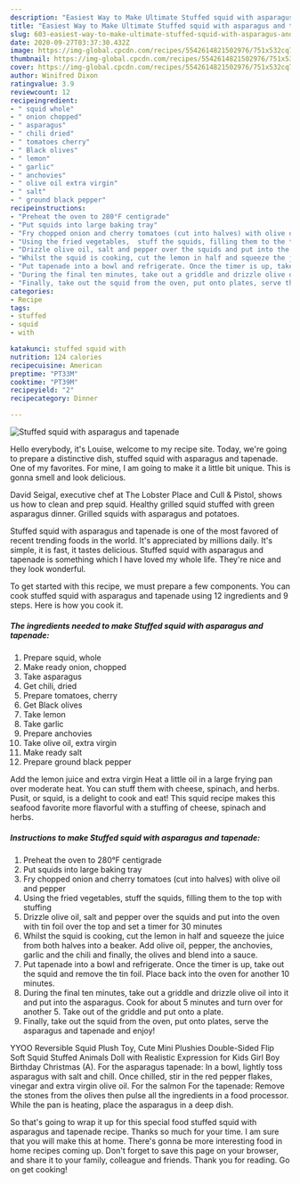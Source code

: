 ```yaml
---
description: "Easiest Way to Make Ultimate Stuffed squid with asparagus and tapenade"
title: "Easiest Way to Make Ultimate Stuffed squid with asparagus and tapenade"
slug: 603-easiest-way-to-make-ultimate-stuffed-squid-with-asparagus-and-tapenade
date: 2020-09-27T03:37:30.432Z
image: https://img-global.cpcdn.com/recipes/5542614821502976/751x532cq70/stuffed-squid-with-asparagus-and-tapenade-recipe-main-photo.jpg
thumbnail: https://img-global.cpcdn.com/recipes/5542614821502976/751x532cq70/stuffed-squid-with-asparagus-and-tapenade-recipe-main-photo.jpg
cover: https://img-global.cpcdn.com/recipes/5542614821502976/751x532cq70/stuffed-squid-with-asparagus-and-tapenade-recipe-main-photo.jpg
author: Winifred Dixon
ratingvalue: 3.9
reviewcount: 12
recipeingredient:
- " squid whole"
- " onion chopped"
- " asparagus"
- " chili dried"
- " tomatoes cherry"
- " Black olives"
- " lemon"
- " garlic"
- " anchovies"
- " olive oil extra virgin"
- " salt"
- " ground black pepper"
recipeinstructions:
- "Preheat the oven to 280°F centigrade"
- "Put squids into large baking tray"
- "Fry chopped onion and cherry tomatoes (cut into halves) with olive oil and pepper"
- "Using the fried vegetables,  stuff the squids, filling them to the top with stuffing"
- "Drizzle olive oil, salt and pepper over the squids and put into the oven with tin foil over the top and set a timer for 30 minutes"
- "Whilst the squid is cooking, cut the lemon in half and squeeze the juice from both halves into a beaker. Add olive oil, pepper, the anchovies, garlic and the chili and finally,  the olives and blend into a sauce."
- "Put tapenade into a bowl and refrigerate. Once the timer is up, take out the squid and remove the tin foil.  Place back into the oven for another 10 minutes."
- "During the final ten minutes, take out a griddle and drizzle olive oil into it and put into the asparagus. Cook for about 5 minutes and turn over for another 5. Take out of the griddle and put onto a plate."
- "Finally, take out the squid from the oven, put onto plates, serve the asparagus and tapenade and enjoy!"
categories:
- Recipe
tags:
- stuffed
- squid
- with

katakunci: stuffed squid with 
nutrition: 124 calories
recipecuisine: American
preptime: "PT33M"
cooktime: "PT39M"
recipeyield: "2"
recipecategory: Dinner

---
```



![Stuffed squid with asparagus and tapenade](https://img-global.cpcdn.com/recipes/5542614821502976/751x532cq70/stuffed-squid-with-asparagus-and-tapenade-recipe-main-photo.jpg)

Hello everybody, it's Louise, welcome to my recipe site. Today, we're going to prepare a distinctive dish, stuffed squid with asparagus and tapenade. One of my favorites. For mine, I am going to make it a little bit unique. This is gonna smell and look delicious.

David Seigal, executive chef at The Lobster Place and Cull &amp; Pistol, shows us how to clean and prep squid. Healthy grilled squid stuffed with green asparagus dinner. Grilled squids with asparagus and potatoes.

Stuffed squid with asparagus and tapenade is one of the most favored of recent trending foods in the world. It's appreciated by millions daily. It's simple, it is fast, it tastes delicious. Stuffed squid with asparagus and tapenade is something which I have loved my whole life. They're nice and they look wonderful.


To get started with this recipe, we must prepare a few components. You can cook stuffed squid with asparagus and tapenade using 12 ingredients and 9 steps. Here is how you cook it.

<!--inarticleads1-->

##### The ingredients needed to make Stuffed squid with asparagus and tapenade:

1. Prepare  squid, whole
1. Make ready  onion, chopped
1. Take  asparagus
1. Get  chili, dried
1. Prepare  tomatoes, cherry
1. Get  Black olives
1. Take  lemon
1. Take  garlic
1. Prepare  anchovies
1. Take  olive oil, extra virgin
1. Make ready  salt
1. Prepare  ground black pepper


Add the lemon juice and extra virgin Heat a little oil in a large frying pan over moderate heat. You can stuff them with cheese, spinach, and herbs. Pusit, or squid, is a delight to cook and eat! This squid recipe makes this seafood favorite more flavorful with a stuffing of cheese, spinach and herbs. 

<!--inarticleads2-->

##### Instructions to make Stuffed squid with asparagus and tapenade:

1. Preheat the oven to 280°F centigrade
1. Put squids into large baking tray
1. Fry chopped onion and cherry tomatoes (cut into halves) with olive oil and pepper
1. Using the fried vegetables,  stuff the squids, filling them to the top with stuffing
1. Drizzle olive oil, salt and pepper over the squids and put into the oven with tin foil over the top and set a timer for 30 minutes
1. Whilst the squid is cooking, cut the lemon in half and squeeze the juice from both halves into a beaker. Add olive oil, pepper, the anchovies, garlic and the chili and finally,  the olives and blend into a sauce.
1. Put tapenade into a bowl and refrigerate. Once the timer is up, take out the squid and remove the tin foil.  Place back into the oven for another 10 minutes.
1. During the final ten minutes, take out a griddle and drizzle olive oil into it and put into the asparagus. Cook for about 5 minutes and turn over for another 5. Take out of the griddle and put onto a plate.
1. Finally, take out the squid from the oven, put onto plates, serve the asparagus and tapenade and enjoy!


YYOO Reversible Squid Plush Toy, Cute Mini Plushies Double-Sided Flip Soft Squid Stuffed Animals Doll with Realistic Expression for Kids Girl Boy Birthday Christmas (A). For the asparagus tapenade: In a bowl, lightly toss asparagus with salt and chill. Once chilled, stir in the red pepper flakes, vinegar and extra virgin olive oil. For the salmon For the tapenade: Remove the stones from the olives then pulse all the ingredients in a food processor. While the pan is heating, place the asparagus in a deep dish. 

So that's going to wrap it up for this special food stuffed squid with asparagus and tapenade recipe. Thanks so much for your time. I am sure that you will make this at home. There's gonna be more interesting food in home recipes coming up. Don't forget to save this page on your browser, and share it to your family, colleague and friends. Thank you for reading. Go on get cooking!
